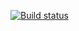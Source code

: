 [![Build status](https://ci.appveyor.com/api/projects/status/vnsjh1uhr7elu4cr?svg=true)](https://ci.appveyor.com/project/Bln2108/taskat-thee)
